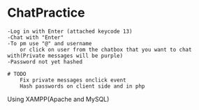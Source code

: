 # ChatPractice
    -Log in with Enter (attached keycode 13)
    -Chat with "Enter"
    -To pm use "@" and username
        or click on user from the chatbox that you want to chat with(Private messages will be purple)
    -Password not yet hashed
    
    # TODO 
        Fix private messages onclick event
        Hash passwords on client side and in php

Using XAMPP(Apache and MySQL)
